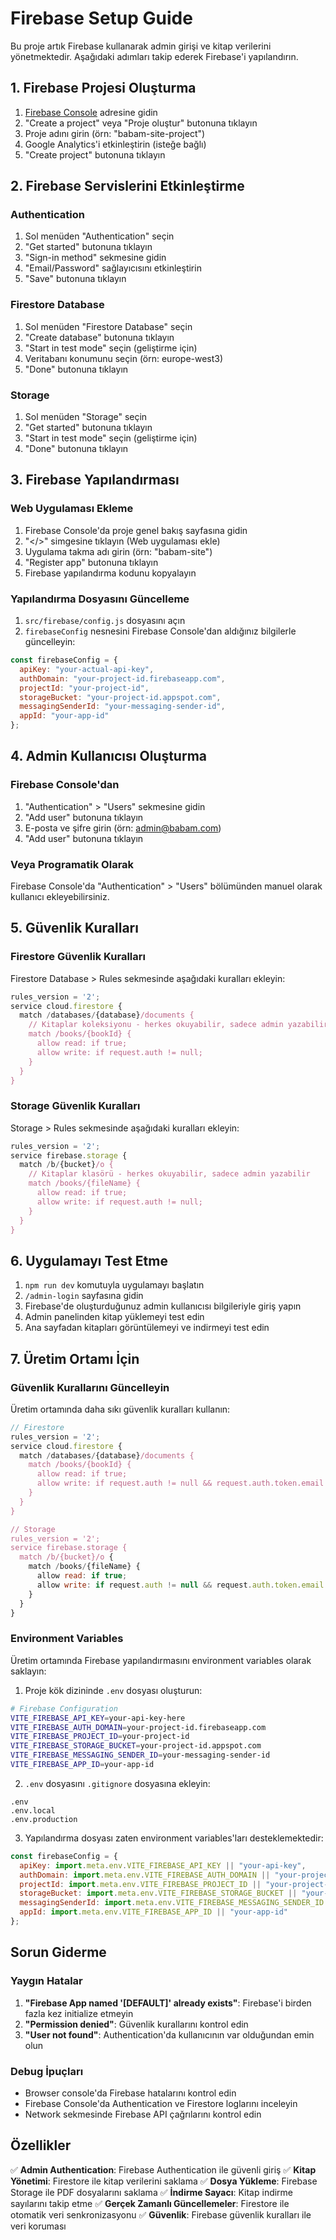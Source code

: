 # Firebase Setup Guide

Bu proje artık Firebase kullanarak admin girişi ve kitap verilerini yönetmektedir. Aşağıdaki adımları takip ederek Firebase'i yapılandırın.

## 1. Firebase Projesi Oluşturma

1. [Firebase Console](https://console.firebase.google.com/) adresine gidin
2. "Create a project" veya "Proje oluştur" butonuna tıklayın
3. Proje adını girin (örn: "babam-site-project")
4. Google Analytics'i etkinleştirin (isteğe bağlı)
5. "Create project" butonuna tıklayın

## 2. Firebase Servislerini Etkinleştirme

### Authentication
1. Sol menüden "Authentication" seçin
2. "Get started" butonuna tıklayın
3. "Sign-in method" sekmesine gidin
4. "Email/Password" sağlayıcısını etkinleştirin
5. "Save" butonuna tıklayın

### Firestore Database
1. Sol menüden "Firestore Database" seçin
2. "Create database" butonuna tıklayın
3. "Start in test mode" seçin (geliştirme için)
4. Veritabanı konumunu seçin (örn: europe-west3)
5. "Done" butonuna tıklayın

### Storage
1. Sol menüden "Storage" seçin
2. "Get started" butonuna tıklayın
3. "Start in test mode" seçin (geliştirme için)
4. "Done" butonuna tıklayın

## 3. Firebase Yapılandırması

### Web Uygulaması Ekleme
1. Firebase Console'da proje genel bakış sayfasına gidin
2. "</>" simgesine tıklayın (Web uygulaması ekle)
3. Uygulama takma adı girin (örn: "babam-site")
4. "Register app" butonuna tıklayın
5. Firebase yapılandırma kodunu kopyalayın

### Yapılandırma Dosyasını Güncelleme
1. `src/firebase/config.js` dosyasını açın
2. `firebaseConfig` nesnesini Firebase Console'dan aldığınız bilgilerle güncelleyin:

```javascript
const firebaseConfig = {
  apiKey: "your-actual-api-key",
  authDomain: "your-project-id.firebaseapp.com",
  projectId: "your-project-id",
  storageBucket: "your-project-id.appspot.com",
  messagingSenderId: "your-messaging-sender-id",
  appId: "your-app-id"
};
```

## 4. Admin Kullanıcısı Oluşturma

### Firebase Console'dan
1. "Authentication" > "Users" sekmesine gidin
2. "Add user" butonuna tıklayın
3. E-posta ve şifre girin (örn: admin@babam.com)
4. "Add user" butonuna tıklayın

### Veya Programatik Olarak
Firebase Console'da "Authentication" > "Users" bölümünden manuel olarak kullanıcı ekleyebilirsiniz.

## 5. Güvenlik Kuralları

### Firestore Güvenlik Kuralları
Firestore Database > Rules sekmesinde aşağıdaki kuralları ekleyin:

```javascript
rules_version = '2';
service cloud.firestore {
  match /databases/{database}/documents {
    // Kitaplar koleksiyonu - herkes okuyabilir, sadece admin yazabilir
    match /books/{bookId} {
      allow read: if true;
      allow write: if request.auth != null;
    }
  }
}
```

### Storage Güvenlik Kuralları
Storage > Rules sekmesinde aşağıdaki kuralları ekleyin:

```javascript
rules_version = '2';
service firebase.storage {
  match /b/{bucket}/o {
    // Kitaplar klasörü - herkes okuyabilir, sadece admin yazabilir
    match /books/{fileName} {
      allow read: if true;
      allow write: if request.auth != null;
    }
  }
}
```

## 6. Uygulamayı Test Etme

1. `npm run dev` komutuyla uygulamayı başlatın
2. `/admin-login` sayfasına gidin
3. Firebase'de oluşturduğunuz admin kullanıcısı bilgileriyle giriş yapın
4. Admin panelinden kitap yüklemeyi test edin
5. Ana sayfadan kitapları görüntülemeyi ve indirmeyi test edin

## 7. Üretim Ortamı İçin

### Güvenlik Kurallarını Güncelleyin
Üretim ortamında daha sıkı güvenlik kuralları kullanın:

```javascript
// Firestore
rules_version = '2';
service cloud.firestore {
  match /databases/{database}/documents {
    match /books/{bookId} {
      allow read: if true;
      allow write: if request.auth != null && request.auth.token.email == "admin@babam.com";
    }
  }
}

// Storage
rules_version = '2';
service firebase.storage {
  match /b/{bucket}/o {
    match /books/{fileName} {
      allow read: if true;
      allow write: if request.auth != null && request.auth.token.email == "admin@babam.com";
    }
  }
}
```

### Environment Variables
Üretim ortamında Firebase yapılandırmasını environment variables olarak saklayın:

1. Proje kök dizininde `.env` dosyası oluşturun:

```bash
# Firebase Configuration
VITE_FIREBASE_API_KEY=your-api-key-here
VITE_FIREBASE_AUTH_DOMAIN=your-project-id.firebaseapp.com
VITE_FIREBASE_PROJECT_ID=your-project-id
VITE_FIREBASE_STORAGE_BUCKET=your-project-id.appspot.com
VITE_FIREBASE_MESSAGING_SENDER_ID=your-messaging-sender-id
VITE_FIREBASE_APP_ID=your-app-id
```

2. `.env` dosyasını `.gitignore` dosyasına ekleyin:

```gitignore
.env
.env.local
.env.production
```

3. Yapılandırma dosyası zaten environment variables'ları desteklemektedir:

```javascript
const firebaseConfig = {
  apiKey: import.meta.env.VITE_FIREBASE_API_KEY || "your-api-key",
  authDomain: import.meta.env.VITE_FIREBASE_AUTH_DOMAIN || "your-project-id.firebaseapp.com",
  projectId: import.meta.env.VITE_FIREBASE_PROJECT_ID || "your-project-id",
  storageBucket: import.meta.env.VITE_FIREBASE_STORAGE_BUCKET || "your-project-id.appspot.com",
  messagingSenderId: import.meta.env.VITE_FIREBASE_MESSAGING_SENDER_ID || "your-messaging-sender-id",
  appId: import.meta.env.VITE_FIREBASE_APP_ID || "your-app-id"
};
```

## Sorun Giderme

### Yaygın Hatalar
1. **"Firebase App named '[DEFAULT]' already exists"**: Firebase'i birden fazla kez initialize etmeyin
2. **"Permission denied"**: Güvenlik kurallarını kontrol edin
3. **"User not found"**: Authentication'da kullanıcının var olduğundan emin olun

### Debug İpuçları
- Browser console'da Firebase hatalarını kontrol edin
- Firebase Console'da Authentication ve Firestore loglarını inceleyin
- Network sekmesinde Firebase API çağrılarını kontrol edin

## Özellikler

✅ **Admin Authentication**: Firebase Authentication ile güvenli giriş
✅ **Kitap Yönetimi**: Firestore ile kitap verilerini saklama
✅ **Dosya Yükleme**: Firebase Storage ile PDF dosyalarını saklama
✅ **İndirme Sayacı**: Kitap indirme sayılarını takip etme
✅ **Gerçek Zamanlı Güncellemeler**: Firestore ile otomatik veri senkronizasyonu
✅ **Güvenlik**: Firebase güvenlik kuralları ile veri koruması 